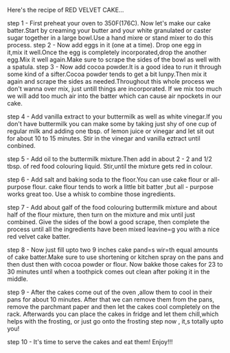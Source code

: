 Here's the recipe of RED VELVET CAKE...

step 1 - First preheat your oven to 350F(176C).
        Now let's make our cake batter.Start by creaming your butter and your white granulated or caster sugar together in a large bowl.Use a hand mixre or stand mixer to do this process.
step 2 - Now add eggs in it (one at a time).   Drop one egg in  
        it,mix it well.Once the egg is completely incorporated,drop the another egg.Mix it well again.Make sure to scrape the sides of the bowl as well with a spatula.
step 3 -  Now add cocoa powder.It is a good idea to run it through some kind of  a sifter.Cocoa powder tends to get a bit lunpy.Then mix it again and scrape the sides as needed.Throughout this whole process we don't wanna over mix, just untill things are incorporated. If we mix too much we will add too much air into the batter which can cause air npockets in our cake.

step 4 - Add vanilla extract to your buttermilk as well as white vinegar.If you don't have buttermilk you can make some by taking just shy of one cup of regular milk and adding one tbsp. of lemon juice or vinegar and let sit out for about 10 to 15 minutes. Stir in the vinegar and vanilla eztract until conbined.

step 5 - Add oil to the buttermilk mixture.Then add in about 2 - 2 and 1/2 tbsp. of red food colouring liquid. Stir,until the mixture gets red in colour.

step 6 - Add salt and baking soda to the floor.You can use cake flour or all-purpose flour. cake flour tends to work a  little bit batter ,but all - purpose works great too. Use a whisk to combine those ingredients. 

step 7 - Add about galf of the food colouring buttermilk mixture and about half of the flour mixture, then turn on the mixture and mix until just combined. Give the sides of the bowl a good scrape, then complete the process until all the ingredients have been mixed leavine=g you with a nice red velvet cake batter.

step 8 - Now just fill upto two 9 inches cake pand=s wir=th equal amounts of cake batter.Make sure to use shortening or kitchen spray on the pans and then dust then with cocoa powder or flour. Now bakke those cakes for 23 to 30 minutes until when a toothpick comes out clean after poking it in the middle.

step 9 - After the cakes come out of the oven ,allow them to cool in their pans  for about 10 minutes. After that we can remove them from the pans, remove the parchmant paper and then let the cakes cool completely on the rack. Afterwards you can place the cakes in fridge and let them chill,which helps with the frosting, or just go onto the frosting step now , it,s totally upto you!

step 10 - It's time to serve the cakes and eat them! Enjoy!!!